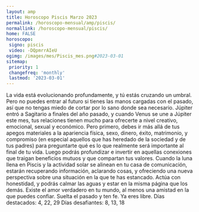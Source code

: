 ```yaml
---
layout: amp
title: Horoscopo Piscis Marzo 2023 
permalink: /horoscopo-mensual/amp/piscis/
normallink: /horoscopo-mensual/piscis/
home: FALSE
horoscopo:
 signo: piscis
 video: -DQpmrrAIeU
ogimg: /images/mes/Piscis_mes.png#2023-03-01
sitemap:
 priority: 1
 changefreq: 'monthly'
 lastmod: '2023-03-01'
---
```



La vida está evolucionando profundamente, y tú estás cruzando un umbral. Pero no puedes entrar al futuro si tienes las manos cargadas con el pasado, así que no tengas miedo de cortar por lo sano donde sea necesario. 
Júpiter entró a Sagitario a finales del año pasado, y cuando Venus se une a Júpiter este mes, tus relaciones tienen mucho para ofrecerte a nivel creativo, emocional, sexual y económico. Pero primero, debes ir más allá de tus apegos materiales a la apariencia física, sexo, dinero, éxito, matrimonio, y compromiso (en especial aquellos que has heredado de la sociedad y de tus padres) para preguntarte qué es lo que realmente será importante al final de tu vida. Luego podrás profundizar e invertir en aquellas conexiones que traigan beneficios mutuos y que compartan tus valores. 
Cuando la luna llena en Piscis y la actividad solar se alinean en tu casa de comunicación, estarán recuperando información, aclarando cosas, y ofreciendo una nueva perspectiva sobre una situación en la que te has estancado. Actúa con honestidad, y podrás calmar las aguas y estar en la misma página que los demás. Existe el amor verdadero en tu mundo, al menos una amistad en la que puedes confiar. Suelta el pasado y ten fe. Ya eres libre. 
Días destacados: 4, 22, 29 
Días desafiantes: 8, 13, 18 